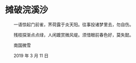 # 摊破浣溪沙

　　一语惊起门前雀，荠荷露于炎天阳。往事投诸梦里去，勿自伤。

　　残枝探渐点点绿，人闲踱赏微风堤。须惜眼前春色好，莫失懿。



　　南国微雪

　　2019 年 3 月 11 日


